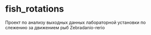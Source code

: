 # fish_rotations
Проект по анализу выходных данных лабораторной установки по слежению за движением рыб Zebradanio-rerio
